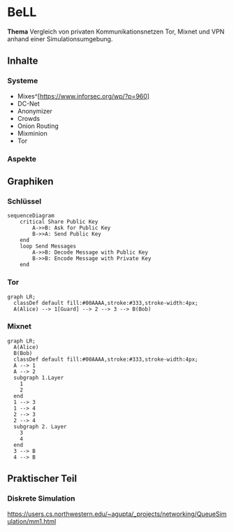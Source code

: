 # BeLL
**Thema** Vergleich von privaten Kommunikationsnetzen Tor, Mixnet und VPN anhand einer Simulationsumgebung.
## Inhalte
### Systeme
- Mixes^[https://www.inforsec.org/wp/?p=960]
- DC-Net
- Anonymizer
- Crowds
- Onion Routing
- Mixminion
- Tor
### Aspekte
## Graphiken
### Schlüssel
```mermaid
sequenceDiagram
    critical Share Public Key
        A->>B: Ask for Public Key
        B->>A: Send Public Key
    end
    loop Send Messages
        A->>B: Decode Message with Public Key
        B->>B: Encode Message with Private Key
    end
```
### Tor
```mermaid
graph LR;
  classDef default fill:#00AAAA,stroke:#333,stroke-width:4px;
  A(Alice) --> 1[Guard] --> 2 --> 3 --> B(Bob)
```
### Mixnet
```mermaid
graph LR;
  A(Alice)
  B(Bob)
  classDef default fill:#00AAAA,stroke:#333,stroke-width:4px;
  A --> 1
  A --> 2
  subgraph 1.Layer
    1
    2
  end
  1 --> 3
  1 --> 4
  2 --> 3
  2 --> 4
  subgraph 2. Layer
    3
    4
  end
  3 --> B
  4 --> B
```
## Praktischer Teil
### Diskrete Simulation
https://users.cs.northwestern.edu/~agupta/_projects/networking/QueueSimulation/mm1.html 
